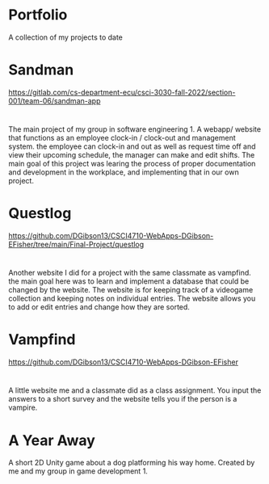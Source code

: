 # Portfolio
A collection of my projects to date

# Sandman
https://gitlab.com/cs-department-ecu/csci-3030-fall-2022/section-001/team-06/sandman-app
#
The main project of my group in software engineering 1. A webapp/ website that functions as an employee clock-in / clock-out and management system. the employee can clock-in and out as well as request time off and view their upcoming schedule, the manager can make and edit shifts. The main goal of this project was learing the process of proper documentation and development in the workplace, and implementing that in our own project.

# Questlog
https://github.com/DGibson13/CSCI4710-WebApps-DGibson-EFisher/tree/main/Final-Project/questlog
#
Another website I did for a project with the same classmate as vampfind. the main goal here was to learn and implement a database that could be changed by the website. The website is for keeping track of a videogame collection and keeping notes on individual entries. The website allows you to add or edit entries and change how they are sorted.

# Vampfind
https://github.com/DGibson13/CSCI4710-WebApps-DGibson-EFisher
#
A little website me and a classmate did as a class assignment. You input the answers to a short survey and the website tells you if the person is a vampire.

# A Year Away

A short 2D Unity game about a dog platforming his way home. Created by me and my group in game development 1.
